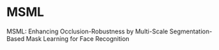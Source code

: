 # MSML
MSML: Enhancing Occlusion-Robustness by Multi-Scale Segmentation-Based Mask Learning for Face Recognition
